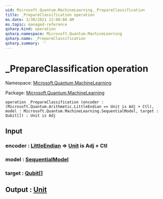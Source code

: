 ```yaml
---
uid: Microsoft.Quantum.MachineLearning._PrepareClassification
title: _PrepareClassification operation
ms.date: 3/30/2021 12:00:00 AM
ms.topic: managed-reference
qsharp.kind: operation
qsharp.namespace: Microsoft.Quantum.MachineLearning
qsharp.name: _PrepareClassification
qsharp.summary: ''
---
```


# _PrepareClassification operation

Namespace: [Microsoft.Quantum.MachineLearning](xref:Microsoft.Quantum.MachineLearning)

Package: [Microsoft.Quantum.MachineLearning](https://nuget.org/packages/Microsoft.Quantum.MachineLearning)




```qsharp
operation _PrepareClassification (encoder : (Microsoft.Quantum.Arithmetic.LittleEndian => Unit is Adj + Ctl), model : Microsoft.Quantum.MachineLearning.SequentialModel, target : Qubit[]) : Unit is Adj
```


## Input

### encoder : [LittleEndian](xref:Microsoft.Quantum.Arithmetic.LittleEndian) => [Unit](xref:microsoft.quantum.lang-ref.unit)  is Adj + Ctl




### model : [SequentialModel](xref:Microsoft.Quantum.MachineLearning.SequentialModel)




### target : [Qubit](xref:microsoft.quantum.lang-ref.qubit)[]





## Output : [Unit](xref:microsoft.quantum.lang-ref.unit)


